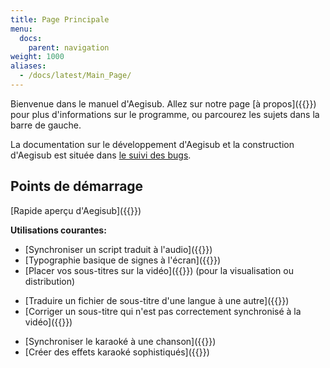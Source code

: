 ```yaml
---
title: Page Principale
menu:
  docs:
    parent: navigation
weight: 1000
aliases:
  - /docs/latest/Main_Page/
---
```


Bienvenue dans le manuel d'Aegisub. Allez sur notre page [à propos]({{<relref path="About">}}) pour plus d'informations sur le programme, ou parcourez les sujets dans la barre de gauche.

La documentation sur le développement d'Aegisub et la construction d'Aegisub est située dans [le suivi des bugs](https://github.com/TypesettingTools/Aegisub/issues).

## Points de démarrage

[Rapide aperçu d'Aegisub]({{<relref path="Overview">}})

**Utilisations courantes:**

- [Synchroniser un script traduit à l'audio]({{<relref path="Audio">}})
- [Typographie basique de signes à l'écran]({{<relref path="Tutorials#typgraphievisuelle">}})
- [Placer vos sous-titres sur la vidéo]({{<relref path="Attaching_subtitles_to_video">}}) (pour la visualisation ou distribution)

<!-- -->

- [Traduire un fichier de sous-titre d'une langue à une autre]({{<relref path="Translation_Assistant">}})
- [Corriger un sous-titre qui n'est pas correctement synchronisé à la vidéo]({{<relref path="Fix_Timing_Tutorial">}})<!--TODO replace w Shift_Times?-->

<!-- -->

- [Synchroniser le karaoké à une chanson]({{<relref path="Tutorials#synchronisationkaraoke">}})
- [Créer des effets karaoké sophistiqués]({{<relref path="Automation/Karaoke_Templater/Tutorial_1">}})

